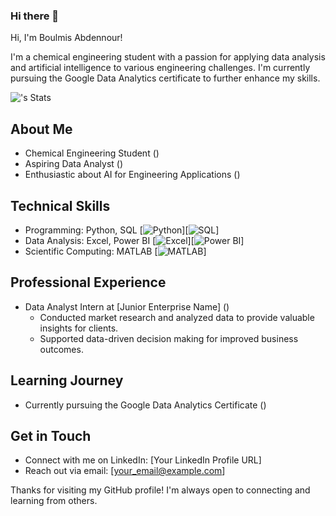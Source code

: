### Hi there 👋

<!--
**BOULMIS-AbdEnnour/BOULMIS-Abdennour** is a ✨ _special_ ✨ repository because its `README.md` (this file) appears on your GitHub profile.

Here are some ideas to get you started:

- 🔭 I’m currently working on ...
- 🌱 I’m currently learning ...
- 👯 I’m looking to collaborate on ...
- 🤔 I’m looking for help with ...
- 💬 Ask me about ...
- 📫 How to reach me: ...
- 😄 Pronouns: ...
- ⚡ Fun fact: ...
-->

Hi, I'm Boulmis Abdennour! 

I'm a chemical engineering student with a passion for applying data analysis and artificial intelligence to various engineering challenges. I'm currently pursuing the Google Data Analytics certificate to further enhance my skills.

![<username>'s Stats](https://github-readme-stats.vercel.app/api?username=<username>&theme=vue-dark&show_icons=true&hide_border=true&count_private=true)

##  About Me

* Chemical Engineering Student ()
* Aspiring Data Analyst ()
* Enthusiastic about AI for Engineering Applications ()

##  Technical Skills

* Programming: Python, SQL [![Python](https://img.shields.io/badge/Python-3.x-blue.svg)][![SQL](https://img.shields.io/badge/SQL-latest-brightgreen.svg)]
* Data Analysis: Excel, Power BI [![Excel](https://img.shields.io/badge/Microsoft_Excel-2019-blue.svg)][![Power BI](https://img.shields.io/badge/Power_BI-latest-orange.svg)]
* Scientific Computing: MATLAB [![MATLAB](https://img.shields.io/badge/MATLAB-R2023a-blue.svg)]

##  Professional Experience

* Data Analyst Intern at [Junior Enterprise Name] ()
    * Conducted market research and analyzed data to provide valuable insights for clients.
    * Supported data-driven decision making for improved business outcomes.

##  Learning Journey

* Currently pursuing the Google Data Analytics Certificate ()

##  Get in Touch

* Connect with me on LinkedIn: [Your LinkedIn Profile URL]
* Reach out via email: [your_email@example.com]

Thanks for visiting my GitHub profile! I'm always open to connecting and learning from others.
